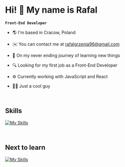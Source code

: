 # Hi! 👋 My name is Rafal

**`Front-End Developer`**

- 🌎 I'm based in Cracow, Poland

- ✉️ You can contact me at rafalgrzenia96@gmail.com

- 🧠 On my never ending journey of learning new things

- 🔍 Looking for my first job as a Front-End Developer

- ⚙️ Currently working with JavaScript and React

- 🙏🏻 Just a cool guy

</br>

## Skills

[![My Skills](https://skillicons.dev/icons?i=html,css,js,react,vite,figma,git,github,vscode)](https://skillicons.dev)

</br>

## Next to learn

[![My Skills](https://skillicons.dev/icons?i=ts,sass,tailwind,nextjs,jest)](https://skillicons.dev)

